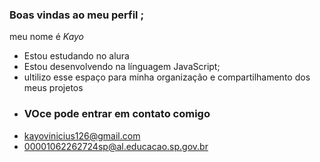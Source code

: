 ### Boas vindas ao meu perfil ;

meu nome é _Kayo_

- Estou estudando no alura
- Estou desenvolvendo na línguagem JavaScript;
- ultilizo esse espaço para minha organização e compartilhamento dos meus projetos
- ### VOce pode entrar em contato comigo
- kayovinicius126@gmail.com
- 00001062262724sp@al.educacao.sp.gov.br
  
